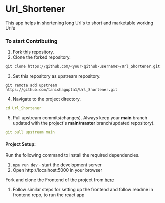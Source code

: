 # Url_Shortener
This app helps in shortening long Url's to short and marketable working Url's

### To start Contributing

1. Fork <a href="https://github.com/tanishagupta1/Url_Shortener.git">this</a> repository.
2. Clone the forked repository.

```
git clone https://github.com/<your-github-username>/Url_Shortener.git
```
3. Set this repository as upstream repository.
```
git remote add upstream https://github.com/tanishagupta1/Url_Shortener.git
```
4. Navigate to the project directory.

```yml
cd Url_Shortener
```

5. Pull upstream commits(changes). Always keep your **main** branch updated with the project's **main/master** branch(updated repository).

```yml
git pull upstream main
```
#### **Project Setup:**

Run the following command to install the required dependencies.
1. `npm run dev` - start the development server
2. Open http://localhost:5000 in your browser

Fork and clone the Frontend of the project from <a href="https://github.com/tanishagupta1/url-shortner-frontend">here</a>
1. Follow similar steps for setting up the frontend and follow readme in frontend repo, to run the react app

